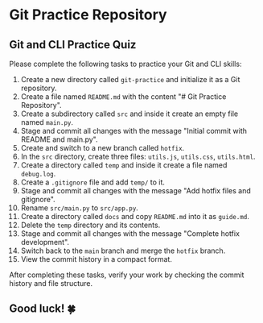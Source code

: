 # Git Practice Repository

## Git and CLI Practice Quiz

Please complete the following tasks to practice your Git and CLI skills:

1. Create a new directory called `git-practice` and initialize it as a Git repository.
2. Create a file named `README.md` with the content "# Git Practice Repository".
3. Create a subdirectory called `src` and inside it create an empty file named `main.py`.
4. Stage and commit all changes with the message "Initial commit with README and main.py".
5. Create and switch to a new branch called `hotfix`.
6. In the `src` directory, create three files: `utils.js`, `utils.css`, `utils.html`.
7. Create a directory called `temp` and inside it create a file named `debug.log`.
8. Create a `.gitignore` file and add `temp/` to it.
9. Stage and commit all changes with the message "Add hotfix files and gitignore".
10. Rename `src/main.py` to `src/app.py`.
11. Create a directory called `docs` and copy `README.md` into it as `guide.md`.
12. Delete the `temp` directory and its contents.
13. Stage and commit all changes with the message "Complete hotfix development".
14. Switch back to the `main` branch and merge the `hotfix` branch.
15. View the commit history in a compact format.

After completing these tasks, verify your work by checking the commit history and file structure.

## Good luck! 🍀
